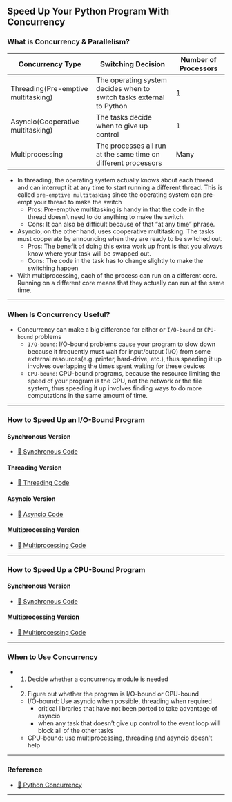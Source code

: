 ## Speed Up Your Python Program With Concurrency

### What is Concurrency & Parallelism?

|Concurrency Type|Switching Decision|Number of Processors|
|----------------|------------------|--------------------|
|Threading(Pre-emptive multitasking)|The operating system decides when to switch tasks external to Python|1|
|Asyncio(Cooperative multitasking)|The tasks decide when to give up control|1|
|Multiprocessing|The processes all run at the same time on different processors|Many|

* In threading, the operating system actually knows about each thread and can interrupt it at any time to start running a different thread. This is called `pre-emptive multitasking` since the operating system can pre-empt your thread to make the switch
  * Pros: Pre-emptive multitasking is handy in that the code in the thread doesn’t need to do anything to make the switch. 
  * Cons: It can also be difficult because of that “at any time” phrase.
* Asyncio, on the other hand, uses cooperative multitasking. The tasks must cooperate by announcing when they are ready to be switched out.
  * Pros: The benefit of doing this extra work up front is that you always know where your task will be swapped out.
  * Cons: The code in the task has to change slightly to make the switching happen
* With multiprocessing, each of the process can run on a different core. Running on a different core means that they actually can run at the same time.

---

### When Is Concurrency Useful?
* Concurrency can make a big difference for either or `I/O-bound` or `CPU-bound` problems
  * `I/O-bound`: I/O-bound problems cause your program to slow down because it frequently must wait for input/output (I/O) from some external resources(e.g. printer, hard-drive, etc.), thus speeding it up  involves overlapping the times spent waiting for these devices
  * `CPU-bound`: CPU-bound programs, because the resource limiting the speed of your program is the CPU, not the network or the file system, thus speeding it up involves finding ways to do more computations in the same amount of time.

---

### How to Speed Up an I/O-Bound Program

#### Synchronous Version
* [🔗 Synchronous Code](https://github.com/zsu58/python_concurrency/tree/main/concurrency/IO-Bound-Program/io_synchronous.py)

#### Threading Version
* [🔗 Threading Code](https://github.com/zsu58/python_concurrency/tree/main/concurrency/IO-Bound-Program/io_threading.py)

#### Asyncio Version
* [🔗 Asyncio Code](https://github.com/zsu58/python_concurrency/tree/main/concurrency/IO-Bound-Program/io_asyncio.py)

#### Multiprocessing Version
* [🔗 Multiprocessing Code](https://github.com/zsu58/python_concurrency/tree/main/concurrency/IO-Bound-Program/io_multiprocessing.py)

---

### How to Speed Up a CPU-Bound Program

#### Synchronous Version
* [🔗 Synchronous Code](https://github.com/zsu58/python_concurrency/tree/main/concurrency/CPU-Bound-Program/cpu_synchronous.py)

#### Multiprocessing Version
* [🔗 Multiprocessing Code](https://github.com/zsu58/python_concurrency/tree/main/concurrency/CPU-Bound-Program/cpu_multiprocessing.py)

---

### When to Use Concurrency
* 1) Decide whether a concurrency module is needed
* 2) Figure out whether the program is I/O-bound or CPU-bound
  * I/O-bound: Use asyncio when possible, threading when required
    * critical libraries that have not been ported to take advantage of asyncio
    * when any task that doesn’t give up control to the event loop will block all of the other tasks
  * CPU-bound: use multiprocessing, threading and asyncio doesn't help

---

### Reference
* [🔗 Python Concurrency](https://realpython.com/python-concurrency/)

---
